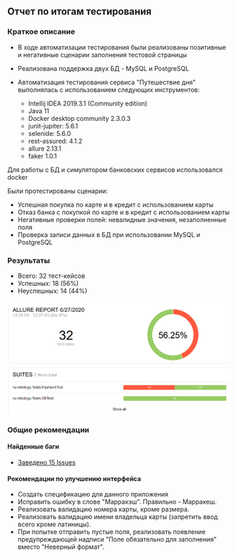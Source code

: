 ## Отчет по итогам тестирования

### Краткое описание
* В ходе автоматизации тестирования были реализованы позитивные и негативные сценарии заполнения тестовой страницы
* Реализована поддержка двух БД - MySQL и PostgreSQL

* Автоматизация тестирования сервиса "Путешествие дня" выполнялась с использованием следующих инструментов:
    * Intellij IDEA 2019.3.1 (Community edition)
    * Java 11 
    * Docker desktop community 2.3.0.3
    * junit-jupiter: 5.6.1
    * selenide: 5.6.0
    * rest-assured: 4.1.2
    * allure 2.13.1
    * faker 1.0.1

Для работы с БД и симулятором банковских сервисов использовался docker

Были протестированы сценарии:
* Успешная покупка по карте и в кредит с использованием карты
* Отказ банка с покупкой по карте и в кредит с использованием карты
* Негативные проверки полей: невалидные значения, незаполненные поля
* Проверка записи данных в БД при использовании MySQL и PostgreSQL

### Результаты

* Всего: 32 тест-кейсов
* Успешных: 18 (56%)
* Неуспешных: 14 (44%)

![](docs/AllureReport.png)


### Общие рекомендации

#### Найденные баги

* [Заведено 15 Issues](https://github.com/AlexeySuchkov/QA-Diploma/issues)



#### Рекомендации по улучшению интерфейса

* Создать спецификацию для данного приложения
* Исправить ошибку в слове "Марракэш". Правильно - Марракеш.
* Реализовать валидацию номера карты, кроме размера.
* Реализовать валидацию имени владельца карты (запретить ввод всего кроме латиницы).
* При попытке отправить пустые поля, реализовать появление предупреждающей надписи "Поле обязательно для заполнения" вместо "Неверный формат". 
